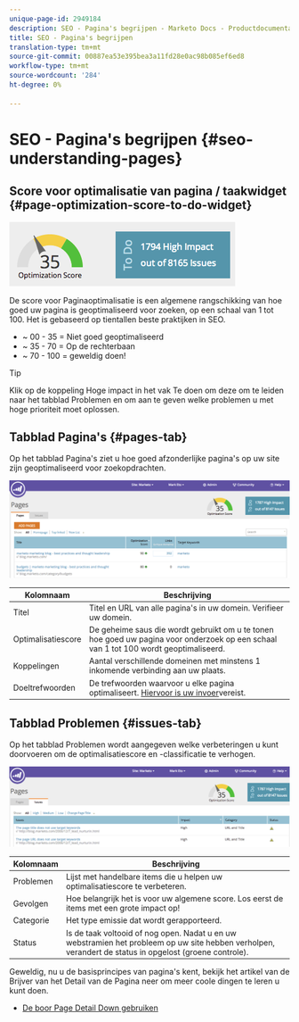 ```yaml
---
unique-page-id: 2949184
description: SEO - Pagina's begrijpen - Marketo Docs - Productdocumentatie
title: SEO - Pagina's begrijpen
translation-type: tm+mt
source-git-commit: 00887ea53e395bea3a11fd28e0ac98b085ef6ed8
workflow-type: tm+mt
source-wordcount: '284'
ht-degree: 0%

---
```



# SEO - Pagina&#39;s begrijpen {#seo-understanding-pages}

## Score voor optimalisatie van pagina / taakwidget {#page-optimization-score-to-do-widget}

![](assets/image2014-9-17-21-3a52-3a3.png)

De score voor Paginaoptimalisatie is een algemene rangschikking van hoe goed uw pagina is geoptimaliseerd voor zoeken, op een schaal van 1 tot 100. Het is gebaseerd op tientallen beste praktijken in SEO.

* ~ 00 - 35 = Niet goed geoptimaliseerd
* ~ 35 - 70 = Op de rechterbaan
* ~ 70 - 100 = geweldig doen!

>[!TIP]
>
>Klik op de koppeling Hoge impact in het vak Te doen om deze om te leiden naar het tabblad Problemen en om aan te geven welke problemen u met hoge prioriteit moet oplossen.

## Tabblad Pagina&#39;s {#pages-tab}

Op het tabblad Pagina&#39;s ziet u hoe goed afzonderlijke pagina&#39;s op uw site zijn geoptimaliseerd voor zoekopdrachten.

![](assets/image2014-9-17-21-3a52-3a41.png)

| Kolomnaam | Beschrijving |
|---|---|
| Titel | Titel en URL van alle pagina&#39;s in uw domein. Verifieer uw domein. |
| Optimalisatiescore | De geheime saus die wordt gebruikt om u te tonen hoe goed uw pagina voor onderzoek op een schaal van 1 tot 100 wordt geoptimaliseerd. |
| Koppelingen | Aantal verschillende domeinen met minstens 1 inkomende verbinding aan uw plaats. |
| Doeltrefwoorden | De trefwoorden waarvoor u elke pagina optimaliseert. [Hiervoor is uw invoer](seo-using-the-page-detail-drill-down.md)vereist. |

## Tabblad Problemen {#issues-tab}

Op het tabblad Problemen wordt aangegeven welke verbeteringen u kunt doorvoeren om de optimalisatiescore en -classificatie te verhogen.

![](assets/image2014-9-17-21-3a53-3a15.png)

| Kolomnaam | Beschrijving |
|---|---|
| Problemen | Lijst met handelbare items die u helpen uw optimalisatiescore te verbeteren. |
| Gevolgen | Hoe belangrijk het is voor uw algemene score. Los eerst de items met een grote impact op! |
| Categorie | Het type emissie dat wordt gerapporteerd. |
| Status | Is de taak voltooid of nog open. Nadat u en uw webstramien het probleem op uw site hebben verholpen, verandert de status in opgelost (groene controle). |

Geweldig, nu u de basisprincipes van pagina&#39;s kent, bekijk het artikel van de Brijver van het Detail van de Pagina neer om meer coole dingen te leren u kunt doen.

* [De boor Page Detail Down gebruiken](seo-using-the-page-detail-drill-down.md)

